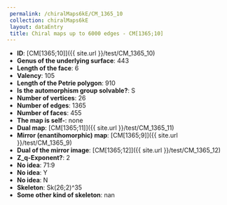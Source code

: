 ```yaml
--- 
 permalink: /chiralMaps6kE/CM_1365_10 
 collection: chiralMaps6kE
 layout: dataEntry
 title: Chiral maps up to 6000 edges - CM[1365;10]
---
```


- **ID**: [CM[1365;10]]({{ site.url }}/test/CM_1365_10)
- **Genus of the underlying surface**: 443
- **Length of the face**: 6
- **Valency**: 105
- **Length of the Petrie polygon**: 910
- **Is the automorphism group solvable?**: S
- **Number of vertices**: 26
- **Number of edges**: 1365
- **Number of faces**: 455
- **The map is self-**: none
- **Dual map**: [CM[1365;11]]({{ site.url }}/test/CM_1365_11)
- **Mirror (enantihomorphic) map**: [CM[1365;9]]({{ site.url }}/test/CM_1365_9)
- **Dual of the mirror image**: [CM[1365;12]]({{ site.url }}/test/CM_1365_12)
- **Z_q-Exponent?**: 2
- **No idea**:  71:9
- **No idea**: Y
- **No idea**: N
- **Skeleton**: Sk(26;2)^35
- **Some other kind of skeleton**: nan
